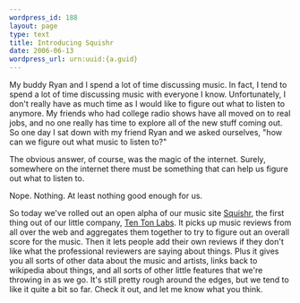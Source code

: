 ```yaml
--- 
wordpress_id: 188
layout: page
type: text
title: Introducing Squishr
date: 2006-06-13  
wordpress_url: urn:uuid:{a.guid}
---
```

<p>My buddy Ryan and I spend a lot of time discussing music.  In fact, I tend to spend a lot of time discussing music with everyone I know.  Unfortunately, I don't really have as much time as I would like to figure out what to listen to anymore.  My friends who had college radio shows have all moved on to real jobs, and no one really has time to explore all of the new stuff coming out. So one day I sat down with my friend Ryan and we asked ourselves, "how can we figure out what music to listen to?"</p>

<p>The obvious answer, of course, was the magic of the internet.  Surely, somewhere on the internet there must be something that can help us figure out what to listen to.  </p>

<p>Nope.  Nothing.  At least nothing good enough for us.</p>

<p>So today we've rolled out an open alpha of our music site <a href="http://www.squishr.com" title="Squishr">Squishr</a>, the first thing out of our little company, <a href="http://www.tentonlabs.com" title="">Ten Ton Labs</a>.  It picks up music reviews from all over the web and aggregates them together to try to figure out an overall score for the music.  Then it lets people add their own reviews if they don't like what the professional reviewers are saying about things.  Plus it gives you all sorts of other data about the music and artists, links back to wikipedia about things, and all sorts of other little features that we're throwing in as we go.  It's still pretty rough around the edges, but we tend to like it quite a bit so far.  Check it out, and let me know what you think.</p>
